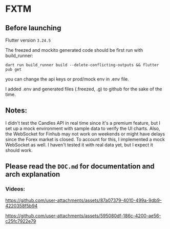 # FXTM

## Before launching

Flutter version `3.24.5`

The freezed and mockito generated code should be first run with build_runner:

`dart run build_runner build --delete-conflicting-outputs && flutter pub get`

you can change the api keys or prod/mock env in .env file. 

I added .env and generated files (.freezed, .g) to github for the sake of the time.

## Notes:
I didn't test the Candles API in real time since it's a premium feature, but I set up a mock environment with sample data to verify the UI charts. Also, the WebSocket for Finhub may not work on weekends or might have delays since the Forex market is closed. To account for this, I implemented a mock WebSocket as well. I haven't tested it with real data yet, but I expect it should work.


## Please read the `DOC.md` for documentation and arch explanation

### Videos:



https://github.com/user-attachments/assets/87a07379-4010-499a-9db9-4220358f5b94


https://github.com/user-attachments/assets/595080df-186c-4200-ae56-c25fc7922e79

